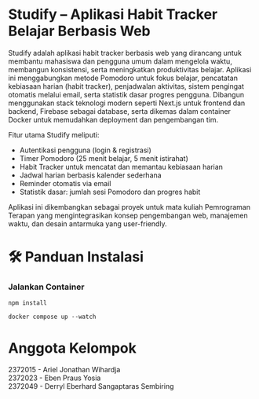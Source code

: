 # Studify – Aplikasi Habit Tracker Belajar Berbasis Web
Studify adalah aplikasi habit tracker berbasis web yang dirancang untuk membantu mahasiswa dan pengguna umum dalam mengelola waktu, membangun konsistensi, serta meningkatkan produktivitas belajar. Aplikasi ini menggabungkan metode Pomodoro untuk fokus belajar, pencatatan kebiasaan harian (habit tracker), penjadwalan aktivitas, sistem pengingat otomatis melalui email, serta statistik dasar progres pengguna. Dibangun menggunakan stack teknologi modern seperti Next.js untuk frontend dan backend, Firebase sebagai database, serta dikemas dalam container Docker untuk memudahkan deployment dan pengembangan tim.

Fitur utama Studify meliputi:
- Autentikasi pengguna (login & registrasi)
- Timer Pomodoro (25 menit belajar, 5 menit istirahat)
- Habit Tracker untuk mencatat dan memantau kebiasaan harian
- Jadwal harian berbasis kalender sederhana
- Reminder otomatis via email
- Statistik dasar: jumlah sesi Pomodoro dan progres habit

Aplikasi ini dikembangkan sebagai proyek untuk mata kuliah Pemrograman Terapan yang mengintegrasikan konsep pengembangan web, manajemen waktu, dan desain antarmuka yang user-friendly.

# 🛠️ Panduan Instalasi
### Jalankan Container
`npm install`

`docker compose up --watch`

# Anggota Kelompok
2372015 - Ariel Jonathan Wihardja  
2372023 - Eben Praus Yosia  
2372049 - Derryl Eberhard Sangaptaras Sembiring
